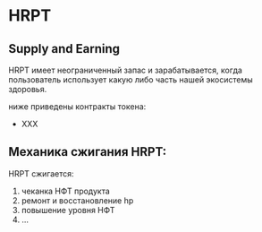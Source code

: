 # HRPT

## **Supply and Earning**

HRPT имеет неограниченный запас и зарабатывается, когда пользователь использует какую либо часть нашей экосистемы здоровья.

ниже приведены контракты токена:

* XXX

## Механика сжигания HRPT:

HRPT сжигается:

1. чеканка НФТ продукта
2. ремонт и восстановление hp
3. повышение уровня НФТ
4. ...

